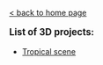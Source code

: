 [&lt; back to home page](../../../ "Home page")

<p style="font-weight: bold; font-size: 1.2em;">List of 3D projects:</p>

-   [Tropical scene](./Tropical&#32;scene "Visit &#34;Tropical scene&#34; project page")
